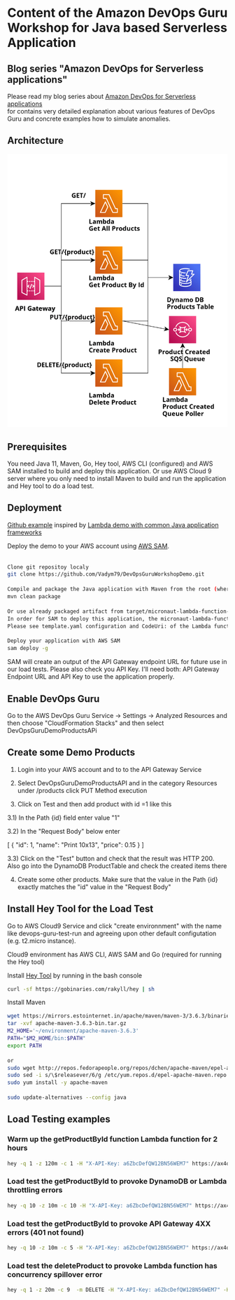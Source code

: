 # Content of the Amazon DevOps Guru Workshop for Java based Serverless Application


## Blog series "Amazon DevOps for Serverless applications"

Please read my blog series about [Amazon DevOps for Serverless applications](https://dev.to/aws-builders/amazon-devops-guru-for-the-serverless-applications-part-1-introduction-to-devops-guru-39i0)  
for contains very detailed explanation about various features of DevOps Guru and concrete examples how to simulate anomalies. 

## Architecture

<p align="center">
  <img src="/src/main/resources/img/app_arch.png" alt="Application Architecture"/>
</p>


## Prerequisites

You need Java 11, Maven, Go, Hey tool, AWS CLI (configured) and AWS SAM installed to build and deploy this application.
Or use AWS Cloud 9 server where you only need to install Maven to build and run the application and Hey tool to do a load test.


## Deployment

[Github example](https://github.com/Vadym79/DevOpsGuruWorkshopDemo) inspired by [Lambda demo with common Java application frameworks](https://github.com/aws-samples/serverless-java-frameworks-samples)
 
Deploy the demo to your AWS account using [AWS SAM](https://aws.amazon.com/serverless/sam/).


```bash

Clone git repositoy localy
git clone https://github.com/Vadym79/DevOpsGuruWorkshopDemo.git

Compile and package the Java application with Maven from the root (where pom.xml is located) of the project
mvn clean package

Or use already packaged artifact from target/micronaut-lambda-function-1.0.0-SNAPSHOT.jar
In order for SAM to deploy this application, the micronaut-lambda-function-1.0.0-SNAPSHOT.jar should be placed in the subfolder called target.
Please see template.yaml configuration and CodeUri: of the Lambda function 

Deploy your application with AWS SAM
sam deploy -g
```
SAM will create an output of the API Gateway endpoint URL for future use in our load tests.
Please also check you API Key. I'll need both: API Gateway Endpoint URL and API Key to use the application properly.

## Enable DevOps Guru

Go to the AWS DevOps Guru Service -> Settings -> Analyzed Resources and then choose "CloudFormation Stacks"
and then select DevOpsGuruDemoProductsAPi  

## Create some Demo Products

1) Login into your AWS account and to to the API Gateway Service

2) Select DevOpsGuruDemoProductsAPI and in the category Resources under /products click PUT Method execution

3) Click on Test and then add product with id =1 like this

 3.1)  In the Path {id} field enter value "1"  

  3.2) In the "Request Body" below enter

[
    {
      "id": 1,
      "name": "Print 10x13",
      "price": 0.15
    }
]

 3.3) Click on the "Test" button and check that the result was HTTP 200. Also go into the DynamoDB ProductTable and check the created items there

4) Create some other products. Make sure that the value in the Path {id} exactly matches the "id" value in the "Request Body"

## Install Hey Tool for the Load Test

Go to AWS Cloud9 Service and click "create environnment" with the name like devops-guru-test-run 
and agreeing upon other default configutation (e.g. t2.micro instance).

Cloud9 environment has AWS CLI, AWS SAM and Go (required for running the Hey tool)

Install [Hey Tool](https://github.com/rakyll/hey) by running in the bash console

```bash
curl -sf https://gobinaries.com/rakyll/hey | sh
```

Install Maven
```bash
wget https://mirrors.estointernet.in/apache/maven/maven-3/3.6.3/binaries/apache-maven-3.6.3-bin.tar.gz
tar -xvf apache-maven-3.6.3-bin.tar.gz
M2_HOME='~/environment/apache-maven-3.6.3'
PATH="$M2_HOME/bin:$PATH"
export PATH

or
sudo wget http://repos.fedorapeople.org/repos/dchen/apache-maven/epel-apache-maven.repo -O /etc/yum.repos.d/epel-apache-maven.repo
sudo sed -i s/\$releasever/6/g /etc/yum.repos.d/epel-apache-maven.repo
sudo yum install -y apache-maven

sudo update-alternatives --config java
```

##  Load Testing examples

### Warm up the getProductById function Lambda function for 2 hours

```bash
hey -q 1 -z 120m -c 1 -H "X-API-Key: a6ZbcDefQW12BN56WEM7" https://ax4q0xu5ka.execute-api.eu-central-1.amazonaws.com/prod/products/1
```

### Load test the getProductById to provoke DynamoDB or Lambda throttling  errors 

```bash
hey -q 10 -z 10m -c 10 -H "X-API-Key: a6ZbcDefQW12BN56WEM7" https://ax4q0xu5ka.execute-api.eu-central-1.amazonaws.com/prod/products/1
```

### Load test the getProductById to provoke API Gateway 4XX errors (401 not found)

```bash
hey -q 10 -z 10m -c 5 -H "X-API-Key: a6ZbcDefQW12BN56WEM7" https://ax4q0xu5ka.execute-api.eu-central-1.amazonaws.com/prod/products/200
```


### Load test the deleteProduct to provoke Lambda function has concurrency spillover error

```bash
hey -q 1 -z 20m -c 9  -m DELETE -H "X-API-Key: a6ZbcDefQW12BN56WEM7" -H  "Content-Type: application/json;charset=utf-8" https://ax4q0xu5ka.execute-api.eu-central-1.amazonaws.com/prod/products/11
```

